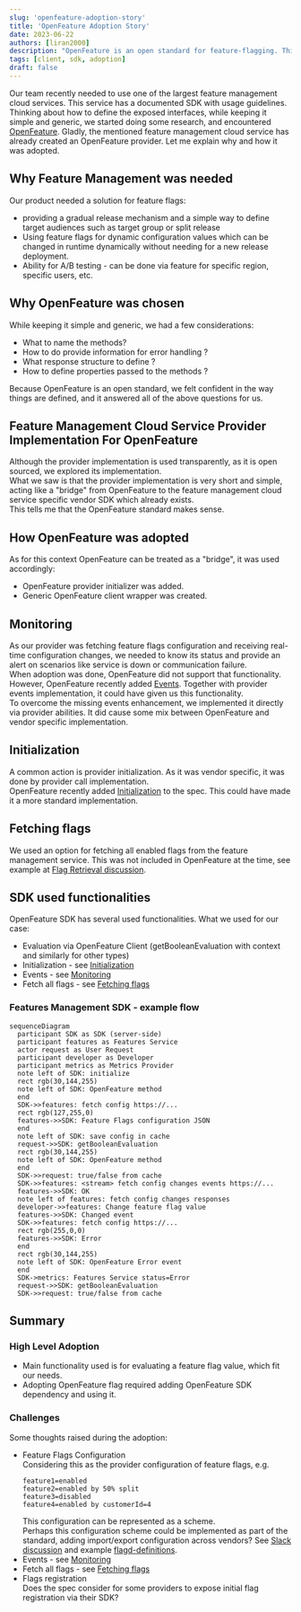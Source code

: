 ```yaml
---
slug: 'openfeature-adoption-story'
title: 'OpenFeature Adoption Story'
date: 2023-06-22
authors: [liran2000]
description: "OpenFeature is an open standard for feature-flagging. This is an adoption story."
tags: [client, sdk, adoption]
draft: false
---
```


Our team recently needed to use one of the largest feature management cloud services.
This service has a documented SDK with usage guidelines.
Thinking about how to define the exposed interfaces, while keeping it simple and generic, we started doing some research, and encountered [OpenFeature](https://openfeature.dev).
Gladly, the mentioned feature management cloud service has already created an OpenFeature provider.
Let me explain why and how it was adopted.

<!--truncate-->

## Why Feature Management was needed

Our product needed a solution for feature flags:
* providing a gradual release mechanism and a simple way to define target audiences such as target group or split release
* Using feature flags for dynamic configuration values which can be changed in runtime dynamically without needing for a new release deployment.
* Ability for A/B testing - can be done via feature for specific region, specific users, etc.

## Why OpenFeature was chosen

While keeping it simple and generic, we had a few considerations:
* What to name the methods?
* How to do provide information for error handling ?
* What response structure to define ?
* How to define properties passed to the methods ?

Because OpenFeature is an open standard, we felt confident in the way things are defined, and it answered all of the above questions for us.

## Feature Management Cloud Service Provider Implementation For OpenFeature
Although the provider implementation is used transparently, as it is open sourced, we explored its implementation.  
What we saw is that the provider implementation is very short and simple, acting like a "bridge" from OpenFeature to the feature management cloud service specific vendor SDK which already exists.  
This tells me that the OpenFeature standard makes sense.

## How OpenFeature was adopted
As for this context OpenFeature can be treated as a "bridge", it was used accordingly:
* OpenFeature provider initializer was added.
* Generic OpenFeature client wrapper was created.

## Monitoring
As our provider was fetching feature flags configuration and receiving real-time configuration changes, we needed to know its status and provide an alert on scenarios like service is down or communication failure.  
When adoption was done, OpenFeature did not support that functionality.  
However, OpenFeature recently added [Events](https://github.com/open-feature/spec/blob/main/specification/sections/05-events.md#5-events). Together with provider events implementation, it could have given us this functionality.  
To overcome the missing events enhancement, we implemented it directly via provider abilities. It did cause some mix between OpenFeature and vendor specific implementation.

## Initialization
A common action is provider initialization. As it was vendor specific, it was done by provider call implementation.  
OpenFeature recently added [Initialization](https://github.com/open-feature/spec/blob/main/specification/sections/02-providers.md#24-initialization) to the spec. This could have made it a more standard implementation.

## Fetching flags
We used an option for fetching all enabled flags from the feature management service. This was not included in OpenFeature at the time, see example at [Flag Retrieval discussion](https://github.com/open-feature/ofep/issues/13#issuecomment-1337889563).

## SDK used functionalities
OpenFeature SDK has several used functionalities. What we used for our case:
* Evaluation via OpenFeature Client (getBooleanEvaluation with context and similarly for other types)
* Initialization - see [Initialization](#initialization)
* Events - see [Monitoring](#monitoring)
* Fetch all flags - see [Fetching flags](#fetching-flags)

###  Features Management SDK - example flow

```mermaid
sequenceDiagram
  participant SDK as SDK (server-side)
  participant features as Features Service
  actor request as User Request
  participant developer as Developer
  participant metrics as Metrics Provider
  note left of SDK: initialize
  rect rgb(30,144,255)
  note left of SDK: OpenFeature method
  end
  SDK->>features: fetch config https://...
  rect rgb(127,255,0)
  features->>SDK: Feature Flags configuration JSON
  end
  note left of SDK: save config in cache
  request->>SDK: getBooleanEvaluation
  rect rgb(30,144,255)
  note left of SDK: OpenFeature method
  end
  SDK->>request: true/false from cache
  SDK->>features: <stream> fetch config changes events https://...
  features->>SDK: OK
  note left of features: fetch config changes responses
  developer->>features: Change feature flag value
  features->>SDK: Changed event
  SDK->>features: fetch config https://...
  rect rgb(255,0,0)
  features->>SDK: Error
  end
  rect rgb(30,144,255)
  note left of SDK: OpenFeature Error event
  end
  SDK->metrics: Features Service status=Error
  request->>SDK: getBooleanEvaluation
  SDK->>request: true/false from cache
```

## Summary

### High Level Adoption
* Main functionality used is for evaluating a feature flag value, which fit our needs.
* Adopting OpenFeature flag required adding OpenFeature SDK dependency and using it.  

### Challenges
Some thoughts raised during the adoption:
* Feature Flags Configuration  
  Considering this as the provider configuration of feature flags, e.g.  
  ```
  feature1=enabled
  feature2=enabled by 50% split
  feature3=disabled
  feature4=enabled by customerId=4
  ```  
  This configuration can be represented as a scheme.  
  Perhaps this configuration scheme could be implemented as part of the standard, adding import/export configuration across vendors?
  See [Slack discussion](https://cloud-native.slack.com/archives/C0344AANLA1/p1684776996586969?thread_ts=1684774617.486109&cid=C0344AANLA1) and example [flagd-definitions](https://github.com/open-feature/schemas/blob/main/json/flagd-definitions.json).
* Events - see [Monitoring](#monitoring)
* Fetch all flags - see [Fetching flags](#fetching-flags)
* Flags registration  
  Does the spec consider for some providers to expose initial flag registration via their SDK?
